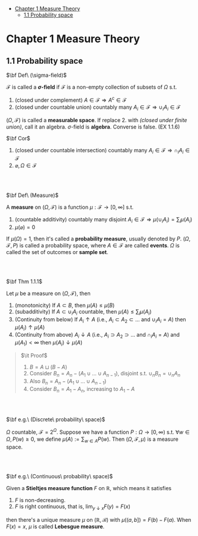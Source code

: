 
- [Chapter 1 Measure Theory](#chapter-1-measure-theory)
  - [1.1 Probability space](#11-probability-space)


# Chapter 1 Measure Theory

## 1.1 Probability space

$\bf Def\ (\sigma-field)$

$\mathcal{F}$ is called a **$\sigma$-field** if $\mathcal{F}$ is a non-empty collection of subsets of $\Omega$ s.t.

1. (closed under complement) $A\in\mathcal{F}\Rightarrow A^c\in\mathcal{F}$
2. (closed under countable union) countably many $A_i\in\mathcal{F}\Rightarrow \cup_iA_i\in\mathcal{F}$

$(\Omega,\mathcal{F})$ is called a **measurable space**. If replace 2. with *(closed under finite union)*, call it an algebra. $\sigma$-field is **algebra**. Converse is false. (EX 1.1.6)

$\bf Cor$

1. (closed under countable intersection) countably many $A_i\in\mathcal{F}\Rightarrow \cap_iA_i\in\mathcal{F}$
2. $\varnothing,\Omega\in\mathcal{F}$

<br/><br/>

$\bf Def\ (Measure)$

A **measure** on $(\Omega,\mathcal{F})$ is a function $\mu:\mathcal{F}\to[0,\infty]$ s.t.

1. (countable additivity) countably many disjoint $A_i\in\mathcal{F}\Rightarrow\mu(\cup_iA_i)=\sum_i\mu(A_i)$
2. $\mu(\varnothing)=0$

If $\mu(\Omega)=1$, then it's called a **probability measure**, usually denoted by $P$. $(\Omega,\mathcal{F},P)$ is called a probability space, where $A\in \mathcal{F}$ are called **events**. $\Omega$ is called the set of outcomes or **sample set**.

<br/><br/>

$\bf Thm 1.1.1$

Let $\mu$ be a measure on $(\Omega,\mathcal{F})$, then
1. (monotonicity) If $A\subset B$, then $\mu(A)\leq\mu(B)$
2. (subadditivity) If $A\subset\cup_iA_i$ countable, then $\mu(A)\leq\sum_i\mu(A_i)$
3. (Continuity from below) If $A_i\uparrow A$ (i.e., $A_i\subset A_2\subset\dots$ and $\cup_iA_i=A$) then $\mu(A_i)\uparrow\mu(A)$
4. (Continuity from above) $A_i\downarrow A$ (i.e., $A_i\supset A_2\supset\dots$ and $\cap_iA_i=A$) and $\mu(A_1)<\infty$ then $\mu(A_i)\downarrow\mu(A)$

> $\it Proof$
>
> 1. $B=A\sqcup (B-A)$
> 2. Consider $B_n=A_n-(A_1\cup\dots\cup A_{n-1})$, disjoint s.t. $\cup_n B_n=\cup_n A_n$
> 3. Also $B_n=A_n-(A_1\cup\dots\cup A_{n-1})$
> 4. Consider $B_n=A_1-A_n$, increasing to $A_1-A$

<br/><br/>

$\bf e.g.\ (Discrete\ probability\ space)$

$\Omega$ countable, $\mathcal{F}=2^\Omega$. Suppose we have a function $P:\Omega\to[0,\infty)$ s.t. $\forall w\in\Omega,P(w)\geq0$, we define $\mu(A):=\sum_{w\in A}P(w)$. Then $(\Omega,\mathcal{F},\mu)$ is a measure space.

<br/><br/>

$\bf e.g.\ (Continuous\ probability\ space)$

Given a **Stieltjes measure function** $F$ on $\mathbb{R}$, which means it satisfies

1. $F$ is non-decreasing.
2. $F$ is right continuous, that is, $\lim_{y\downarrow x}F(y)=F(x)$

then there's a unique measure $\mu$ on $(\mathbb{R},\mathcal{B})$ with $\mu((a,b])=F(b)-F(a)$. When $F(x)=x$, $\mu$ is called **Lebesgue measure**.